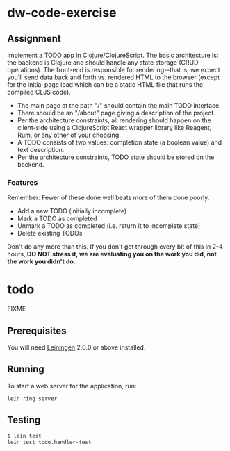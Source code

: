 # dw-code-exercise

## Assignment

Implement a TODO app in Clojure/ClojureScript. The basic architecture is: the backend is Clojure and should handle any state storage (CRUD operations). The front-end is responsible for rendering--that is, we expect you'll send data back and forth vs. rendered HTML to the browser (except for the initial page load which can be a static HTML file that runs the compiled CLJS code).

- The main page at the path "/" should contain the main TODO interface.
- There should be an "/about" page giving a description of the project.
- Per the architecture constraints, all rendering should happen on the client-side using a ClojureScript React wrapper library like Reagent, Rum, or any other of your choosing.
- A TODO consists of two values: completion state (a boolean value) and text description.
- Per the architecture constraints, TODO state should be stored on the backend.

### Features

Remember: Fewer of these done well beats more of them done poorly.

- Add a new TODO (initially incomplete)
- Mark a TODO as completed
- Unmark a TODO as completed (i.e. return it to incomplete state)
- Delete existing TODOs

Don't do any more than this. If you don't get through every bit of this in 2-4 hours, **DO NOT stress it, we are evaluating you on the work you did, not the work you didn't do.**

# todo

FIXME

## Prerequisites

You will need [Leiningen][] 2.0.0 or above installed.

[leiningen]: https://github.com/technomancy/leiningen

## Running

To start a web server for the application, run:

    lein ring server

## Testing

    $ lein test
    lein test todo.handler-test

    
